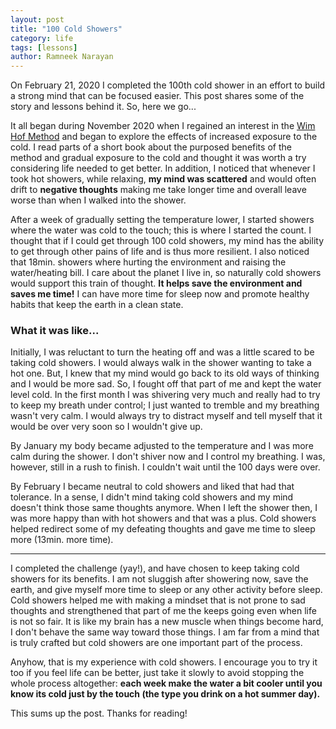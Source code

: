 ```yaml
---
layout: post
title: "100 Cold Showers"
category: life
tags: [lessons]
author: Ramneek Narayan
---
```


On February 21, 2020 I completed the 100th cold shower in an effort to build a strong mind that can be focused easier. This post shares some of the story and lessons behind it. So, here we go...

It all began during November 2020 when I regained an interest in the [Wim Hof Method](https://en.wikipedia.org/wiki/Wim_Hof) and began to explore the effects of increased exposure to the cold. I read parts of a short book about the purposed benefits of the method and gradual exposure to the cold and thought it was worth a try considering life needed to get better. In addition, I noticed that whenever I took hot showers, while relaxing, **my mind was scattered** and would often drift to **negative thoughts** making me take longer time and overall leave worse than when I walked into the shower.

After a week of gradually setting the temperature lower, I started showers where the water was cold to the touch; this is where I started the count. I thought that if I could get through 100 cold showers, my mind has the ability to get through other pains of life and is thus more resilient. I also noticed that 18min. showers where hurting the environment and raising the water/heating bill. I care about the planet I live in, so naturally cold showers would support this train of thought. **It helps save the environment and saves me time!** I can have more time for sleep now and promote healthy habits that keep the earth in a clean state.

### What it was like...

Initially, I was reluctant to turn the heating off and was a little scared to be taking cold showers. I would always walk in the shower wanting to take a hot one. But, I knew that my mind would go back to its old ways of thinking and I would be more sad. So, I fought off that part of me and kept the water level cold. In the first month I was shivering very much and really had to try to keep my breath under control; I just wanted to tremble and my breathing wasn't very calm. I would always try to distract myself and tell myself that it would be over very soon so I wouldn't give up.

By January my body became adjusted to the temperature and I was more calm during the shower. I don't shiver now and I control my breathing. I was, however, still in a rush to finish. I couldn't wait until the 100 days were over.

By February I became neutral to cold showers and liked that had that tolerance. In a sense, I didn't mind taking cold showers and my mind doesn't think those same thoughts anymore. When I left the shower then, I was more happy than with hot showers and that was a plus. Cold showers helped redirect some of my defeating thoughts and gave me time to sleep more (13min. more time).

---

I completed the challenge (yay!), and have chosen to keep taking cold showers for its benefits. I am not sluggish after showering now, save the earth, and give myself more time to sleep or any other activity before sleep. Cold showers helped me with making a mindset that is not prone to sad thoughts and strengthened that part of me the keeps going even when life is not so fair. It is like my brain has a new muscle when things become hard, I don't behave the same way toward those things. I am far from a mind that is truly crafted but cold showers are one important part of the process.

Anyhow, that is my experience with cold showers. I encourage you to try it too if you feel life can be better, just take it slowly to avoid stopping the whole process altogether: **each week make the water a bit cooler until you know its cold just by the touch (the type you drink on a hot summer day).**

This sums up the post. Thanks for reading! <i class="fas fa-meteor"></i>
